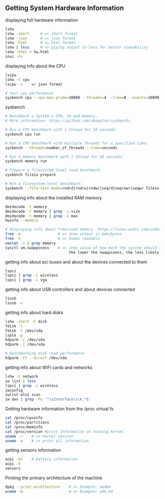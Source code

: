 ## Getting System Hardware Information

displaying full hardware information
```bash
lshw
lshw -short     # => short format
lshw -json      # => json format
lshw -html      # => html format
lshw | less     # => piping output to less for better viewability
lshw -html > hw.html
inxi -Fx
```

displaying info about the CPU
```bash
lscpu
lshw -C cpu
lscpu -J    => json format

# test cpu performance
sysbench cpu --cpu-max-prime=20000 --threads=4 --time=0 --events=10000 run
```

sysbench
```bash
# Benchmark a System's CPU, IO and memory.
# More information: https://github.com/akopytov/sysbench/.

# Run a CPU benchmark with 1 thread for 10 seconds:
sysbench cpu run

# Run a CPU benchmark with multiple threads for a specified time:
sysbench --threads=number_of_threads --time=seconds

# Run a memory benchmark with 1 thread for 10 seconds:
sysbench memory run

# Prepare a filesystem-level read benchmark:
sysbench fileio prepare

# Run a filesystem-level benchmark:
sysbench --file-test-mode=rndrd|rndrw|rndwr|seqrd|seqrewr|seqwr fileio run
```


displaying info about the installed RAM memory
```bash
dmidecode -t memory 
dmidecode -t memory | grep -i size
dmidecode -t memory | grep -i max
hwinfo --memory

# displaying info about free/used memory  https://linux-audit.com/understanding-memory-information-on-linux-systems/
free -m                 # => show output in mebibytes
free -h                 # => human readable
vmstat -s | grep memory
sysctl vm.swappiness    # => show value of how much the system should try to use swap (which is very slow and therefore should not be used very often)
                             the lower the swappiness, the less likely swap is going to be used
```

getting info about pci buses and about the devices connected to them
```bash
lspci
lspci | grep -i wireless
lspci | grep -i vga
```

getting info about USB controllers and about devices connected
```bash
lsusb
lsusb -v
```

getting info about hard disks
```bash
lshw -short -C disk
fdisk -l
fdisk -l /dev/sda
lsblk -p
hdparm -i /dev/sda
hdparm -I /dev/sda

# benchmarking disk read performance
hdparm -tT --direct /dev/sda
```

getting info about WiFi cards and networks
```bash
lshw -C network
iw list | less
lspci | grep -i wireless
iwconfig
iwlist wlo1 scan
iw dev | grep -Po '^\sInterface\s\K.*$'
```

Getting hardware information from the /proc virtual fs
```bash
cat /proc/cpuinfo
cat /proc/partitions
cat /proc/meminfo
cat /proc/version #print Information on running kernel
uname -r    # => kernel version
uname -a    # => print all information
```
    
getting sensors information
```bash
acpi -bi    # battery information
acpi -V
sensors
```

Printing the primary architecture of the machine
```bash
dpkg --print-architecture    # => Example: amd64
uname -m                     # => Example: x86_64
```
